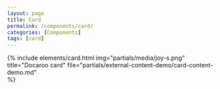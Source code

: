 ```yaml
---
layout: page
title: Card
permalink: /components/card/
categories: [Components]
tags: [card]
---
```


{% include elements/card.html 
    img="partials/media/joy-s.png"
    title="Docaroo card"
    file="partials/external-content-demo/card-content-demo.md"   
%}
